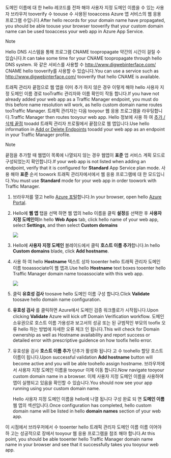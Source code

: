 <span data-ttu-id="cfe10-101">도메인 이름에 대 한 hello 레코드를 전파 해야 사용자 지정 도메인 이름을 수 있는 사용자 브라우저 tooverify 수 toouse 수 사용된 tooaccess Azure 앱 서비스의 웹 응용 프로그램 수입니다.</span><span class="sxs-lookup"><span data-stu-id="cfe10-101">After hello records for your domain name have propagated, you should be able toouse your browser tooverify that your custom domain name can be used tooaccess your web app in Azure App Service.</span></span>

> [!NOTE]
> <span data-ttu-id="cfe10-102">Hello DNS 시스템을 통해 프로그램 CNAME toopropagate 약간의 시간이 걸릴 수 있습니다.</span><span class="sxs-lookup"><span data-stu-id="cfe10-102">It can take some time for your CNAME toopropagate through hello DNS system.</span></span> <span data-ttu-id="cfe10-103">와 같은 서비스를 사용할 수 <a href="http://www.digwebinterface.com/">http://www.digwebinterface.com/</a> CNAME hello tooverify를 사용할 수 있습니다.</span><span class="sxs-lookup"><span data-stu-id="cfe10-103">You can use a service such as <a href="http://www.digwebinterface.com/">http://www.digwebinterface.com/</a> tooverify that hello CNAME is available.</span></span>
> 
> 

<span data-ttu-id="cfe10-104">트래픽 관리자 끝점으로 웹 앱을 이미 추가 하지 않은 경우 이렇게 해야 hello 사용자 지정 도메인 이름 경로 tooTraffic 관리자와 이름 확인이 작동 합니다.</span><span class="sxs-lookup"><span data-stu-id="cfe10-104">If you have not already added your web app as a Traffic Manager endpoint, you must do this before name resolution will work, as hello custom domain name routes tooTraffic Manager.</span></span> <span data-ttu-id="cfe10-105">트래픽 관리자는 다음 tooyour 웹 응용 프로그램을 라우팅합니다.</span><span class="sxs-lookup"><span data-stu-id="cfe10-105">Traffic Manager then routes tooyour web app.</span></span> <span data-ttu-id="cfe10-106">Hello 정보에 사용 하 여 [추가 / 삭제 끝점](../articles/traffic-manager/traffic-manager-endpoints.md) tooadd 트래픽 관리자 프로필에서 끝점으로 웹 앱입니다.</span><span class="sxs-lookup"><span data-stu-id="cfe10-106">Use hello information in [Add or Delete Endpoints](../articles/traffic-manager/traffic-manager-endpoints.md) tooadd your web app as an endpoint in your Traffic Manager profile.</span></span>

> [!NOTE]
> <span data-ttu-id="cfe10-107">끝점을 추가할 때 웹앱이 목록에 나열되지 않는 경우 웹앱이 **표준** 앱 서비스 계획 모드로 구성되었는지 확인합니다.</span><span class="sxs-lookup"><span data-stu-id="cfe10-107">If your web app is not listed when adding an endpoint, verify that it is configured for **Standard** App Service plan mode.</span></span> <span data-ttu-id="cfe10-108">사용 해야 **표준** 순서 toowork 트래픽 관리자에서에서 웹 응용 프로그램에 대 한 모드입니다.</span><span class="sxs-lookup"><span data-stu-id="cfe10-108">You must use **Standard** mode for your web app in order toowork with Traffic Manager.</span></span>
> 
> 

1. <span data-ttu-id="cfe10-109">브라우저를 열고 hello [Azure 포털](https://portal.azure.com)합니다.</span><span class="sxs-lookup"><span data-stu-id="cfe10-109">In your browser, open hello [Azure Portal](https://portal.azure.com).</span></span>
2. <span data-ttu-id="cfe10-110">Hello에 **웹 앱** 탭을 선택 하면 웹 앱의 hello 이름을 클릭 **설정**를 선택한 후 **사용자 지정 도메인이**</span><span class="sxs-lookup"><span data-stu-id="cfe10-110">In hello **Web Apps** tab, click hello name of your web app, select **Settings**, and then select **Custom domains**</span></span>
   
    ![](./media/custom-dns-web-site/dncmntask-cname-6.png)
3. <span data-ttu-id="cfe10-111">Hello에 **사용자 지정 도메인** 블레이드에서 클릭 **호스트 이름 추가**합니다.</span><span class="sxs-lookup"><span data-stu-id="cfe10-111">In hello **Custom domains** blade, click **Add hostname**.</span></span>
4. <span data-ttu-id="cfe10-112">사용 하 여 hello **Hostname** 텍스트 상자 tooenter hello 트래픽 관리자 도메인 이름 tooassociate이 웹 앱과.</span><span class="sxs-lookup"><span data-stu-id="cfe10-112">Use hello **Hostname** text boxes tooenter hello Traffic Manager domain name tooassociate with this web app.</span></span>
   
    ![](./media/custom-dns-web-site/dncmntask-cname-8.png)
5. <span data-ttu-id="cfe10-113">클릭 **유효성 검사** toosave hello 도메인 이름 구성 합니다.</span><span class="sxs-lookup"><span data-stu-id="cfe10-113">Click **Validate** toosave hello domain name configuration.</span></span>
6. <span data-ttu-id="cfe10-114">**유효성 검사** 를 클릭하면 Azure에서 도메인 검증 워크플로가 시작됩니다.</span><span class="sxs-lookup"><span data-stu-id="cfe10-114">Upon clicking **Validate** Azure will kick off Domain Verification workflow.</span></span> <span data-ttu-id="cfe10-115">도메인 소유권으로 호스트 이름 가용성과 보고서의 성공 또는 된 규범적인 부모의 toofix 오류 hello 하는 방법에 자세한 오류 체크 인 됩니다.</span><span class="sxs-lookup"><span data-stu-id="cfe10-115">This will check for Domain ownership as well as Hostname availability and report success or detailed error with prescriptive guidence on how toofix hello error.</span></span>    
7. <span data-ttu-id="cfe10-116">유효성을 검사 **호스트 이름 추가** 단추가 활성화 됩니다 고 수 toohello 할당 호스트 이름이 됩니다.</span><span class="sxs-lookup"><span data-stu-id="cfe10-116">Upon successful validation **Add hostname** button will become active and you will be able toohello assign hostname.</span></span> <span data-ttu-id="cfe10-117">브라우저에서 사용자 지정 도메인 이름을 tooyour 이제 이동 합니다.</span><span class="sxs-lookup"><span data-stu-id="cfe10-117">Now navigate tooyour custom domain name in a browser.</span></span> <span data-ttu-id="cfe10-118">이제 사용자 지정 도메인 이름을 사용하여 앱이 실행되고 있음을 확인할 수 있습니다.</span><span class="sxs-lookup"><span data-stu-id="cfe10-118">You should now see your app running using your custom domain name.</span></span> 
   
   <span data-ttu-id="cfe10-119">Hello 사용자 지정 도메인 이름을 hello에 나열 됩니다 구성 완료 되 면 **도메인 이름** 웹 앱의 섹션입니다.</span><span class="sxs-lookup"><span data-stu-id="cfe10-119">Once configuration has completed, hello custom domain name will be listed in hello **domain names** section of your web app.</span></span>

<span data-ttu-id="cfe10-120">이 시점에서 브라우저에서 수 tooenter hello 트래픽 관리자 도메인 이름 이름 이어야 하 고는 성공적으로 장에서 tooyour 웹 응용 프로그램을 참조 해야 합니다.</span><span class="sxs-lookup"><span data-stu-id="cfe10-120">At this point, you should be able tooenter hello Traffic Manager domain name name in your browser and see that it successfully takes you tooyour web app.</span></span>

